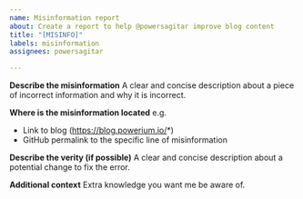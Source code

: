 ```yaml
---
name: Misinformation report
about: Create a report to help @powersagitar improve blog content
title: "[MISINFO]"
labels: misinformation
assignees: powersagitar

---
```


**Describe the misinformation**
A clear and concise description about a piece of incorrect information and why it is incorrect.

**Where is the misinformation located**
e.g.
* Link to blog (https://blog.powerium.io/*)
* GitHub permalink to the specific line of misinformation

**Describe the verity (if possible)**
A clear and concise description about a potential change to fix the error.

**Additional context**
Extra knowledge you want me be aware of.

